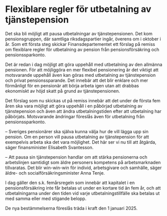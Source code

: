 # Flexiblare regler för utbetalning av tjänstepension

Det ska bli möjligt att pausa utbetalningar av tjänstepensionen. Det kom pensionsgruppen, där samtliga riksdagspartier ingår, överens om i oktober i år. Som ett första steg skickar Finansdepartementet ett förslag på remiss om flexiblare regler för utbetalning av pension från pensionsförsäkring och pensionssparkonto.

Det är redan i dag möjligt att göra uppehåll med utbetalning av den allmänna pensionen. För att möjliggöra en mer flexibel pensionering är det viktigt att motsvarande uppehåll även kan göras med utbetalning av tjänstepension och privat pensionssparande. Det innebär att det blir enklare och mer förmånligt för en pensionär att börja arbeta igen utan att drabbas ekonomiskt av höjd skatt på grund av tjänstepensionen.

Det förslag som nu skickas ut på remiss innebär att det under de första fem åren ska vara möjligt att göra uppehåll i en påbörjad utbetalning av tjänstepension och även att ändra utbetalningstiden efter att utbetalning har påbörjats. Motsvarande ändringar föreslås även för utbetalning från pensionssparkonto.

– Sveriges pensionärer ska själva kunna välja hur de vill lägga upp sin pension. Om en person vill pausa utbetalning av tjänstepension för att exempelvis arbeta ska det vara möjlighet. Det här ser vi nu till att åtgärda, säger finansminister Elisabeth Svantesson.

– Att pausa sin tjänstepension handlar om att stärka pensionerna och arbetslinjen samtidigt som äldre personers kompetens på arbetsmarknaden tillvaratas. Det blir win-win-win för individ, arbetsgivare och samhälle, säger äldre- och socialförsäkringsminister Anna Tenje.

I dag gäller den s.k. femårsregeln som innebär att kapitalet i en pensionsförsäkring inte får betalas ut under en kortare tid än fem år, och att utbetalningarna under den tiden vid varje utbetalningstillfälle ska betalas ut med samma eller med stigande belopp.

De nya bestämmelserna föreslås träda i kraft den 1 januari 2025.
